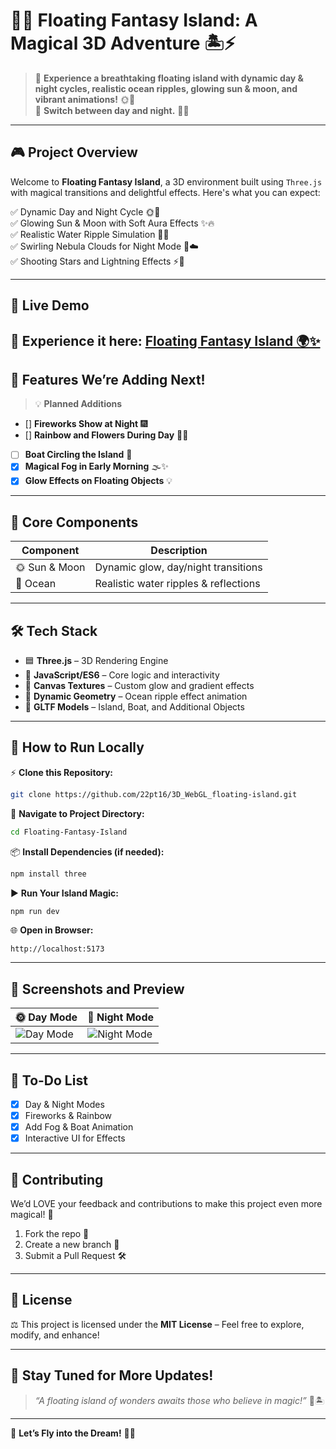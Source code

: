 
# 🌌✨ **Floating Fantasy Island: A Magical 3D Adventure** 🏝️⚡

> 🌊 **Experience a breathtaking floating island with dynamic day & night cycles, realistic ocean ripples, glowing sun & moon, and vibrant animations!** 🌞🌙  
> 🌈 **Switch between day and night.** 🚤✨  

---

## 🎮 **Project Overview**
Welcome to **Floating Fantasy Island**, a 3D environment built using `Three.js` with magical transitions and delightful effects. Here's what you can expect:

✅ Dynamic Day and Night Cycle 🌞🌙  
✅ Glowing Sun & Moon with Soft Aura Effects ✨🔥  
✅ Realistic Water Ripple Simulation 🌊💦  
✅ Swirling Nebula Clouds for Night Mode 🌌☁️  
✅ Shooting Stars and Lightning Effects ⚡🌠  

---

## 📸 **Live Demo**
🚀 **Experience it here:** [Floating Fantasy Island 🌍✨](https://webgl-fantasy-floating-island.vercel.app/)
---

## 🚀 **Features We’re Adding Next!**
> 💡 **Planned Additions**  
- [] **Fireworks Show at Night** 🎆  
- [] **Rainbow and Flowers During Day** 🌸🌈  
- [ ] **Boat Circling the Island** 🚤  
- [x] **Magical Fog in Early Morning** 🌫️✨  
- [x] **Glow Effects on Floating Objects** 💡  

---

## 🎯 **Core Components**

| Component             | Description                            |
| --------------------- | -------------------------------------- |
| 🌞 Sun & Moon         | Dynamic glow, day/night transitions  |
| 🌊 Ocean              | Realistic water ripples & reflections |

---

## 🛠️ **Tech Stack**
- 🟦 **Three.js** – 3D Rendering Engine  
- 🎨 **JavaScript/ES6** – Core logic and interactivity  
- 📸 **Canvas Textures** – Custom glow and gradient effects  
- 🌊 **Dynamic Geometry** – Ocean ripple effect animation  
- 🚀 **GLTF Models** – Island, Boat, and Additional Objects  

---

## 💾 **How to Run Locally**
⚡ **Clone this Repository:**  
```bash
git clone https://github.com/22pt16/3D_WebGL_floating-island.git
```

📂 **Navigate to Project Directory:**  
```bash
cd Floating-Fantasy-Island
```

📦 **Install Dependencies (if needed):**  
```bash
npm install three
```

▶️ **Run Your Island Magic:**  
```bash
npm run dev
```

🌐 **Open in Browser:**  
```
http://localhost:5173
```

---

## 🎉 **Screenshots and Preview**
| 🌞 Day Mode              | 🌙 Night Mode              |
| ------------------------ | -------------------------- |
| ![Day Mode](day.png) | ![Night Mode](night.png) |

---

## 📝 **To-Do List**
- [x] Day & Night Modes  
- [x] Fireworks & Rainbow  
- [x] Add Fog & Boat Animation  
- [x] Interactive UI for Effects  

---

## 💖 **Contributing**
We’d LOVE your feedback and contributions to make this project even more magical! 🌟

1. Fork the repo 🍴  
2. Create a new branch 🚀  
3. Submit a Pull Request 🛠️  

---

## 📜 **License**
⚖️ This project is licensed under the **MIT License** – Feel free to explore, modify, and enhance!

---

## 🎇 **Stay Tuned for More Updates!**
> _“A floating island of wonders awaits those who believe in magic!”_ 🌠🏝️

---

💫 **Let’s Fly into the Dream!** 🌈✨  

